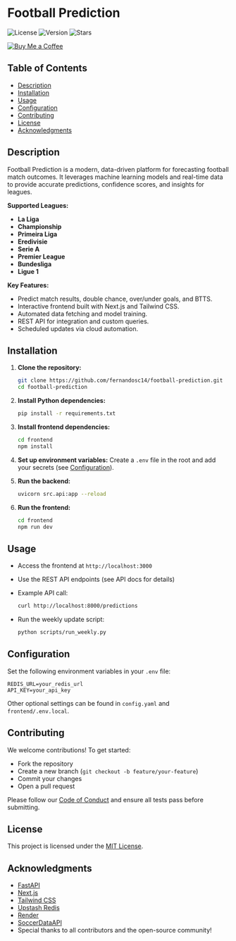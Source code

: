 # Football Prediction

![License](https://img.shields.io/github/license/fernandosc14/football-prediction)
![Version](https://img.shields.io/badge/version-v0.9.0-blue)
![Stars](https://img.shields.io/github/stars/fernandosc14/football-prediction?style=social)

[![Buy Me a Coffee](https://img.shields.io/badge/Buy%20Me%20a%20Coffee-support%20me-yellow?logo=buy-me-a-coffee&style=flat)](https://buymeacoffee.com/fernandosc14)

## Table of Contents

- [Description](#description)
- [Installation](#installation)
- [Usage](#usage)
- [Configuration](#configuration)
- [Contributing](#contributing)
- [License](#license)
- [Acknowledgments](#acknowledgments)

## Description

Football Prediction is a modern, data-driven platform for forecasting football match outcomes.
It leverages machine learning models and real-time data to provide accurate predictions, confidence scores, and insights for leagues.

**Supported Leagues:**

<ul>
   <li><strong>La Liga</strong></li>
   <li><strong>Championship</strong></li>
   <li><strong>Primeira Liga</strong></li>
   <li><strong>Eredivisie</strong></li>
   <li><strong>Serie A</strong></li>
   <li><strong>Premier League</strong></li>
   <li><strong>Bundesliga</strong></li>
   <li><strong>Ligue 1</strong></li>
</ul>

**Key Features:**
- Predict match results, double chance, over/under goals, and BTTS.
- Interactive frontend built with Next.js and Tailwind CSS.
- Automated data fetching and model training.
- REST API for integration and custom queries.
- Scheduled updates via cloud automation.

## Installation

1. **Clone the repository:**
   ```bash
   git clone https://github.com/fernandosc14/football-prediction.git
   cd football-prediction
   ```

2. **Install Python dependencies:**
   ```bash
   pip install -r requirements.txt
   ```

3. **Install frontend dependencies:**
   ```bash
   cd frontend
   npm install
   ```

4. **Set up environment variables:**
   Create a `.env` file in the root and add your secrets (see [Configuration](#configuration)).

5. **Run the backend:**
   ```bash
   uvicorn src.api:app --reload
   ```

6. **Run the frontend:**
   ```bash
   cd frontend
   npm run dev
   ```

## Usage

- Access the frontend at `http://localhost:3000`
- Use the REST API endpoints (see API docs for details)
- Example API call:
  ```bash
  curl http://localhost:8000/predictions
  ```

- Run the weekly update script:
  ```bash
  python scripts/run_weekly.py
  ```

## Configuration

Set the following environment variables in your `.env` file:

```env
REDIS_URL=your_redis_url
API_KEY=your_api_key
```

Other optional settings can be found in `config.yaml` and `frontend/.env.local`.

## Contributing

We welcome contributions! To get started:

- Fork the repository
- Create a new branch (`git checkout -b feature/your-feature`)
- Commit your changes
- Open a pull request

Please follow our [Code of Conduct](CODE_OF_CONDUCT.md) and ensure all tests pass before submitting.

## License

This project is licensed under the [MIT License](LICENSE).

## Acknowledgments

- [FastAPI](https://fastapi.tiangolo.com/)
- [Next.js](https://nextjs.org/)
- [Tailwind CSS](https://tailwindcss.com/)
- [Upstash Redis](https://upstash.com/)
- [Render](https://render.com/)
- [SoccerDataAPI](https://soccerdataapi.com/)
- Special thanks to all contributors and the open-source community!
